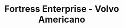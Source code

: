 ---
title: "Fortress Enterprise - Volvo Americano"
url: /el-alto/fortress-enterprise-volvo-americano/
shop: Autowerkstatt
---
